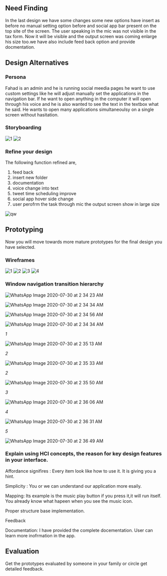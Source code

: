 ## Need Finding ##
In the last design we have some changes some new options have insert as before no manual setting option before and social app bar present on the top site of the screen.
The user speaking in the mic was not visible in the tax form. Now it will be visible and the output screen was coming enlarge his size too.we have also include feed back option and provide docmentation.

## Design Alternatives ##

### Persona ###
Fahad is an admin and he is running social meedia pages he want to use custom settings like he will adjust manually set the applications in the navigation bar. If he want to open anything in the computer it will open through his voice and he is also wanted to see the text in the textbox what he said. He wants to open many applications simultaneoulsy on a single screen without hasitation.

### Storyboarding ###

![1](https://user-images.githubusercontent.com/51967342/88843931-4dc56500-d1fb-11ea-9ba9-e4a446be722a.jpeg)
![2](https://user-images.githubusercontent.com/51967342/88843936-4ef69200-d1fb-11ea-9c00-f0c9b4f19f45.jpeg)

### Refine your design ###

The following function refined are, 
1) feed back 
2) insert new folder 
3) documentation 
4) voice change into text
5) tweet time scheduling improve 
6) social app hover side change 
7) user perofrm the task through mic the output screen show in large size

![qw](https://user-images.githubusercontent.com/66660943/88834723-ac83e200-d1ed-11ea-9f2a-6c3221a3f2ba.jpeg)


## Prototyping ##
Now you will move towards more mature prototypes for the final design you have selected.

### Wireframes

![1](https://user-images.githubusercontent.com/51967342/88836418-1604f000-d1f0-11ea-8402-ad288bf37b2a.png)
![2](https://user-images.githubusercontent.com/51967342/88836429-19987700-d1f0-11ea-92ec-fd9ef710b72c.png)
![3](https://user-images.githubusercontent.com/51967342/88836436-1bfad100-d1f0-11ea-90bf-2bc5ab35ad11.png)
![4](https://user-images.githubusercontent.com/51967342/88836445-1e5d2b00-d1f0-11ea-9629-4abc394de554.png)

### Window navigation transition hierarchy

![WhatsApp Image 2020-07-30 at 2 34 23 AM](https://user-images.githubusercontent.com/66660943/88856336-c2090400-d20d-11ea-99ac-77ec9d4d2b6d.jpeg) 

                                 
![WhatsApp Image 2020-07-30 at 2 34 34 AM](https://user-images.githubusercontent.com/66660943/88856338-c2a19a80-d20d-11ea-8b3d-3bfc11f48963.jpeg)

 
 
![WhatsApp Image 2020-07-30 at 2 34 56 AM](https://user-images.githubusercontent.com/66660943/88856321-bd445000-d20d-11ea-8bed-9159b7a8d1a6.jpeg)
      
      
  ![WhatsApp Image 2020-07-30 at 2 34 34 AM](https://user-images.githubusercontent.com/66660943/88856338-c2a19a80-d20d-11ea-8b3d-3bfc11f48963.jpeg)


*1*

 ![WhatsApp Image 2020-07-30 at 2 35 13 AM](https://user-images.githubusercontent.com/66660943/88856325-bfa6aa00-d20d-11ea-8680-d0e513be7f55.jpeg)

*2*

![WhatsApp Image 2020-07-30 at 2 35 33 AM](https://user-images.githubusercontent.com/66660943/88856326-bfa6aa00-d20d-11ea-8b64-775ebf58d5bc.jpeg)

*2*

![WhatsApp Image 2020-07-30 at 2 35 50 AM](https://user-images.githubusercontent.com/66660943/88856328-c03f4080-d20d-11ea-81d0-486ee30e4a4e.jpeg)

*3*

![WhatsApp Image 2020-07-30 at 2 36 06 AM](https://user-images.githubusercontent.com/66660943/88856330-c0d7d700-d20d-11ea-8433-82c7851f69cd.jpeg)

*4*

![WhatsApp Image 2020-07-30 at 2 36 31 AM](https://user-images.githubusercontent.com/66660943/88856332-c1706d80-d20d-11ea-81ff-a3a65da939cd.jpeg)

*5*

![WhatsApp Image 2020-07-30 at 2 36 49 AM](https://user-images.githubusercontent.com/66660943/88856334-c1706d80-d20d-11ea-97ff-7bb9b97a92a3.jpeg)







### Explain using HCI concepts, the reason for key design features in your interface.

Affordance signifires : Every item look like how to use it. It is giving you a hint.

Simplicity : You or we can understand our application more esaily.

Mapping: Its example is the music play button if you press it,it will run itself. You already know what hapeen when you see the music icon.

Proper structure base implementation.

Feedback 

Documentation: I have provided the complete docementation. User can learn more inofrmation in the app.

## Evaluation ##
Get the prototypes evaluated by someone in your family or circle get detailed feedback.
